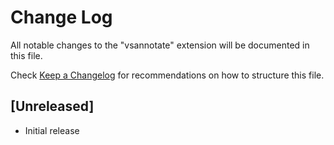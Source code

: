 # Change Log

All notable changes to the "vsannotate" extension will be documented in this file.

Check [Keep a Changelog](http://keepachangelog.com/) for recommendations on how to structure this file.

## [Unreleased]

- Initial release